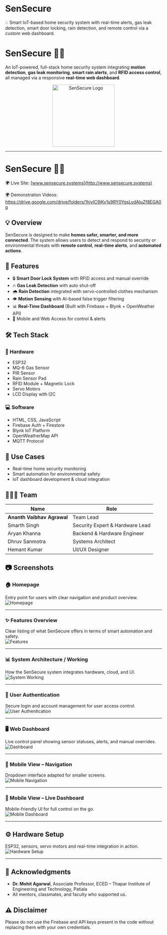 # SenSecure
💡 Smart IoT-based home security system with real-time alerts, gas leak detection, smart door locking, rain detection, and remote control via a custom web dashboard.
# SenSecure 🔐🌐

An IoT-powered, full-stack home security system integrating **motion detection**, **gas leak monitoring**, **smart rain alerts**, and **RFID access control**, all managed via a responsive **real-time web dashboard**.

<p align="center">
  <img src="assets/logo.png" alt="SenSecure Logo" width="200"/>
</p>

---

# SenSecure 🔐🌐


🌍 Live Site: [www.sensecure.systems](http://www.sensecure.systems)

🌍 Demonstration Videos: https://drive.google.com/drive/folders/1hiyIC9jKv1s9RY0YgsLydAIuZf8EGA0q

## 💡 Overview

SenSecure is designed to make **homes safer, smarter, and more connected**. The system allows users to detect and respond to security or environmental threats with **remote control**, **real-time alerts**, and **automated actions**.

## 🚀 Features

- 🔒 **Smart Door Lock System** with RFID access and manual override
- 🔥 **Gas Leak Detection** with auto shut-off
- 🌧️ **Rain Detection** integrated with servo-controlled clothes mechanism
- 👁️ **Motion Sensing** with AI-based false trigger filtering
- 📊 **Real-Time Dashboard** (Built with Firebase + Blynk + OpenWeather API)
- 📱 Mobile and Web Access for control & alerts

## 🛠️ Tech Stack

### 🧠 Hardware
- ESP32
- MQ-6 Gas Sensor
- PIR Sensor
- Rain Sensor Pad
- RFID Module + Magnetic Lock
- Servo Motors
- LCD Display with I2C

### 💻 Software
- HTML, CSS, JavaScript
- Firebase Auth + Firestore
- Blynk IoT Platform
- OpenWeatherMap API
- MQTT Protocol

## 🧪 Use Cases
- Real-time home security monitoring
- Smart automation for environmental safety
- IoT dashboard development & cloud integration

## 🧑‍🤝‍🧑 Team

| Name                  | Role                              |
|-----------------------|-----------------------------------|
| **Ananth Vaibhav Agrawal** | Team Lead                         |
| Smarth Singh          | Security Expert & Hardware Lead  |
| Aryan Khanna          | Backend & Hardware Engineer      |
| Dhruv Sanmotra        | Systems Architect                |
| Hemant Kumar          | UI/UX Designer                   |

## 📷 Screenshots

### 🏠 Homepage  
Entry point for users with clear navigation and product overview.  
![Homepage](assets/homepage.png)

---

### ✨ Features Overview  
Clear listing of what SenSecure offers in terms of smart automation and safety.  
![Features](assets/features.png)

---

### 📊 System Architecture / Working  
How the SenSecure system integrates hardware, cloud, and UI.  
![System Working](assets/working.png)

---

### 🔐 User Authentication  
Secure login and account management for user access control.  
![User Authentication](assets/userauth.png)

---

### 🖥️ Web Dashboard  
Live control panel showing sensor statuses, alerts, and manual overrides.  
![Dashboard](assets/dashboard.png)

---

### 📱 Mobile View – Navigation  
Dropdown interface adapted for smaller screens.  
![Mobile Navigation](assets/mobiledropdown.png)

---

### 📱 Mobile View – Live Dashboard  
Mobile-friendly UI for full control on the go.  
![Mobile Dashboard](assets/mobdashboard.png)

---

## ⚙️ Hardware Setup  
ESP32, sensors, servo motors and real-time integration in action.  
![Hardware Setup](assets/hardware.png)

---


## 🙏 Acknowledgments

- **Dr. Mohit Agarwal**, Associate Professor, ECED – Thapar Institute of Engineering and Technology, Patiala
- All mentors, classmates, and faculty who supported us.

## ⚠️ Disclaimer

Please do not use the Firebase and API keys present in the code without replacing them with your own credentials.